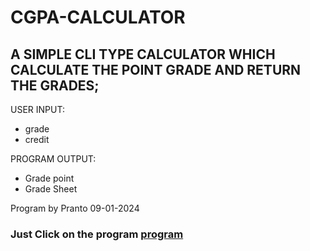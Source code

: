 # CGPA-CALCULATOR

## A SIMPLE CLI TYPE CALCULATOR WHICH CALCULATE THE POINT GRADE AND RETURN THE GRADES;

USER INPUT:

- grade
- credit

PROGRAM OUTPUT:

- Grade point
- Grade Sheet

Program by Pranto 09-01-2024

### Just Click on the program [program](CGPA-CALCULATOR\main.exe)

